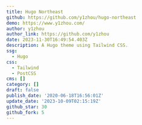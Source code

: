 ```yaml
---
title: Hugo Northeast
github: https://github.com/y1zhou/hugo-northeast
demo: https://www.y1zhou.com/
author: y1zhou
author_link: https://github.com/y1zhou
date: 2023-11-30T16:49:54.403Z
description: A Hugo theme using Tailwind CSS.
ssg:
  - Hugo
css:
  - Tailwind
  - PostCSS
cms: []
category: []
draft: false
publish_date: '2020-06-18T16:56:01Z'
update_date: '2023-10-09T02:15:19Z'
github_star: 30
github_fork: 5
---
```

